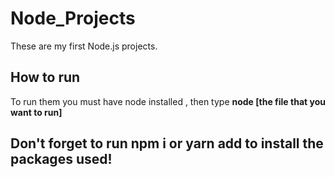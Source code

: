 # Node_Projects
These are my first Node.js projects.

## How to run
To run them you must have node installed , then type **node [the file that you want to run]**   

## Don't forget to run **npm i** or **yarn add** to install the packages used! 
